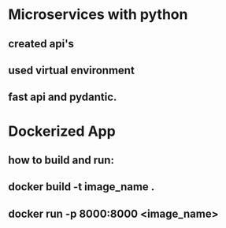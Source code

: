 # Microservices with python
## created api's  
## used virtual environment 
## fast api and pydantic.
# Dockerized App 
## how to build and run: 
## docker build -t image_name .
## docker run  -p 8000:8000 <image_name>
